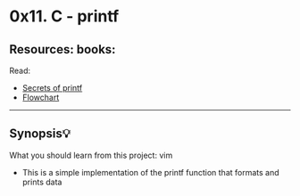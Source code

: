 # 0x11. C - printf

## Resources: books:
Read:
* [Secrets of printf](https://www.cypress.com/file/54761/download)
* [Flowchart](https://intranet.hbtn.io/concepts/130)

- - -
## Synopsis💡
What you should learn from this project:
vim
*  This is a simple implementation of the printf function that formats and prints data
